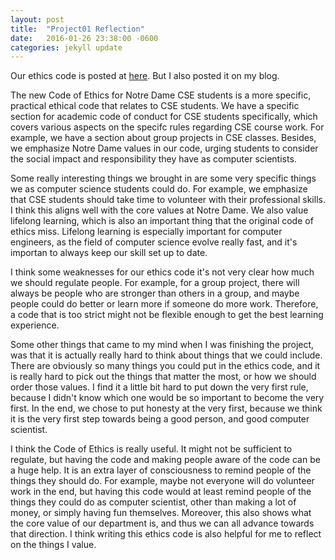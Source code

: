 ```yaml
---
layout: post
title:  "Project01 Reflection"
date:   2016-01-26 23:38:00 -0600
categories: jekyll update
---
```


Our ethics code is posted at <a href="http://www.davidmattia.xyz/viewPost/5">here</a>. But I also posted it on my blog.

The new Code of Ethics for Notre Dame CSE students is a more specific, practical ethical code that relates to CSE students. We have a specific section for academic code of conduct for CSE students specifically, which covers various aspects on the specifc rules regarding CSE course work. For example, we have a section about group projects in CSE classes. Besides, we emphasize Notre Dame values in our code, urging students to consider the social impact and responsibility they have as computer scientists.

Some really interesting things we brought in are some very specific things we as computer science students could do. For example, we emphasize that CSE students should take time to volunteer with their professional skills. I think this aligns well with the core values at Notre Dame. We also value lifelong learning, which is also an important thing that the original code of ethics miss. Lifelong learning is especially important for computer engineers, as the field of computer science evolve really fast, and it's importan to always keep our skill set up to date.

I think some weaknesses for our ethics code it's not very clear how much we should regulate people. For example, for a group project, there will always be people who are stronger than others in a group, and maybe people could do better or learn more if someone do more work. Therefore, a code that is too strict might not be flexible enough to get the best learning experience.

Some other things that came to my mind when I was finishing the project, was that it is actually really hard to think about things that we could include. There are obviously so many things you could put in the ethics code, and it is really hard to pick out the things that matter the most, or how we should order those values. I find it a little bit hard to put down the very first rule, because I didn't know which one would be so important to become the very first. In the end, we chose to put honesty at the very first, because we think it is the very first step towards being a good person, and good computer scientist.

I think the Code of Ethics is really useful. It might not be sufficient to regulate, but having the code and making people aware of the code can be a huge help. It is an extra layer of consciousness to remind people of the things they should do. For example, maybe not everyone will do volunteer work in the end, but having this code would at least remind people of the things they could do as computer scientist, other than making a lot of money, or simply having fun themselves. Moreover, this also shows what the core value of our department is, and thus we can all advance towards that direction. I think writing this ethics code is also helpful for me to reflect on the things I value.
